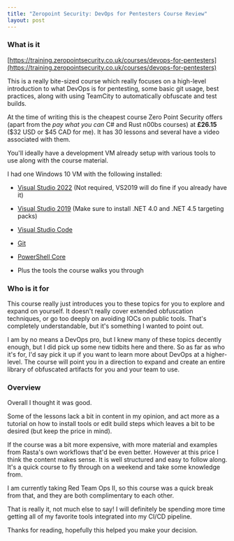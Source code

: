 ```yaml
---
title: "Zeropoint Security: DevOps for Pentesters Course Review"
layout: post
---
```


### What is it

[https://training.zeropointsecurity.co.uk/courses/devops-for-pentesters](https://training.zeropointsecurity.co.uk/courses/devops-for-pentesters)

This is a really bite-sized course which really focuses on a high-level introduction to what DevOps is for pentesting, some basic git usage, best practices, along with using TeamCity to automatically obfuscate and test builds.

At the time of writing this is the cheapest course Zero Point Security offers (apart from the _pay what you can_ C# and Rust n00bs courses) at **£26.15** ($32 USD or $45 CAD for me). It has 30 lessons and several have a video associated with them. 

You'll ideally have a development VM already setup with various tools to use along with the course material.

I had one Windows 10 VM with the following installed:

- [Visual Studio 2022](https://visualstudio.microsoft.com/downloads/) (Not required, VS2019 will do fine if you already have it)

- [Visual Studio 2019](https://learn.microsoft.com/en-us/visualstudio/releases/2019/history#release-dates-and-build-numbers) (Make sure to install .NET 4.0 and .NET 4.5 targeting packs)

- [Visual Studio Code](https://code.visualstudio.com/)

- [Git](https://git-scm.com/downloads)

- [PowerShell Core](https://github.com/PowerShell/PowerShell)

- Plus the tools the course walks you through

### Who is it for

This course really just introduces you to these topics for you to explore and expand on yourself. It doesn't really cover extended obfuscation techniques, or go too deeply on avoiding IOCs on public tools. That's completely understandable, but it's something I wanted to point out.

I am by no means a DevOps pro, but I knew many of these topics decently enough, but I did pick up some new tidbits here and there. So as far as who it's for, I'd say pick it up if you want to learn more about DevOps at a higher-level. The course will point you in a direction to expand and create an entire library of obfuscated artifacts for you and your team to use.

### Overview

Overall I thought it was good. 

Some of the lessons lack a bit in content in my opinion, and act more as a tutorial on how to install tools or edit build steps which leaves a bit to be desired (but keep the price in mind).

If the course was a bit more expensive, with more material and examples from Rasta's own workflows that'd be even better. However at this price I think the content makes sense. It is well structured and easy to follow along. It's a quick course to fly through on a weekend and take some knowledge from.

I am currently taking Red Team Ops II, so this course was a quick break from that, and they are both complimentary to each other.

That is really it, not much else to say! I will definitely be spending more time getting all of my favorite tools integrated into my CI/CD pipeline.

Thanks for reading, hopefully this helped you make your decision.
